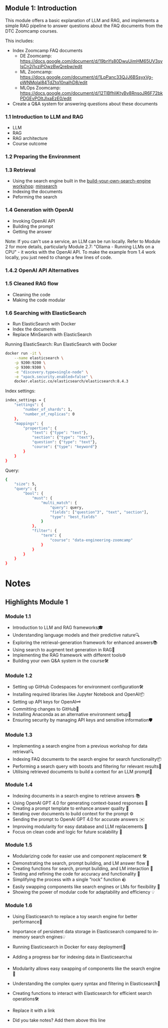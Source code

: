 ## Module 1: Introduction
This module offers a basic explanation of LLM and RAG, and implements a simple RAG pipeline to answer questions about the FAQ documents from the DTC Zoomcamp courses.

This includes: 
* Index Zoomcamp FAQ documents
   * DE Zoomcamp: https://docs.google.com/document/d/19bnYs80DwuUimHM65UV3sylsCn2j1vziPOwzBwQrebw/edit
   * ML Zoomcamp: https://docs.google.com/document/d/1LpPanc33QJJ6BSsyxVg-pWNMplal84TdZtq10naIhD8/edit
   * MLOps Zoomcamp: https://docs.google.com/document/d/12TlBfhIiKtyBv8RnsoJR6F72bkPDGEvPOItJIxaEzE0/edit
* Create a Q&A system for answering questions about these documents

### 1.1 Introduction to LLM and RAG
* LLM
* RAG
* RAG architecture
* Course outcome

### 1.2 Preparing the Environment

### 1.3 Retrieval
* Using the search engine built in the [build-your-own-search-engine workshop](https://github.com/alexeygrigorev/build-your-own-search-engine): [minsearch](https://github.com/alexeygrigorev/minsearch)
* Indexing the documents
* Peforming the search

### 1.4 Generation with OpenAI
* Invoking OpenAI API
* Building the prompt
* Getting the answer

Note: If you can't use a service, an LLM can be run locally. Refer to Module 2 for more details, particularly Module 2.7: "Ollama - Running LLMs on a CPU" - it works with the OpenAI API. To make the example from 1.4 work locally, you just need to change a few lines of code.

### 1.4.2 OpenAI API Alternatives

### 1.5 Cleaned RAG flow

* Cleaning the code 
* Making the code modular

### 1.6 Searching with ElasticSearch
* Run ElasticSearch with Docker
* Index the documents
* Replace MinSearch with ElasticSearch

Running ElasticSearch: Run ElasticSearch with Docker

```bash
docker run -it \
    --name elasticsearch \
    -p 9200:9200 \
    -p 9300:9300 \
    -e "discovery.type=single-node" \
    -e "xpack.security.enabled=false" \
    docker.elastic.co/elasticsearch/elasticsearch:8.4.3
```

Index settings:
```bash
index_settings = {
    "settings": {
        "number_of_shards": 1,
        "number_of_replicas": 0
    },
    "mappings": {
        "properties": {
            "text": {"type": "text"},
            "section": {"type": "text"},
            "question": {"type": "text"},
            "course": {"type": "keyword"} 
        }
    }
}
```

Query:
```bash
{
    "size": 5,
    "query": {
        "bool": {
            "must": {
                "multi_match": {
                    "query": query,
                    "fields": ["question^3", "text", "section"],
                    "type": "best_fields"
                }
            },
            "filter": {
                "term": {
                    "course": "data-engineering-zoomcamp"
                }
            }
        }
    }
}
```


# Notes

## Highlights Module 1
### Module 1.1
* Introduction to LLM and RAG frameworks🎓
*  Understanding language models and their predictive nature🔍
*  Exploring the retrieval-generation framework for enhanced answers📚
*  Using search to augment text generation in RAG🧠
*  Implementing the RAG framework with different tools⚙️
*  Building your own Q&A system in the course🛠️

### Module 1.2
*  Setting up GitHub Codespaces for environment configuration🛠️
*  Installing required libraries like Jupyter Notebook and OpenAI📦
* Setting up API keys for OpenAI🗝️
*  Committing changes to GitHub📝
*  Installing Anaconda as an alternative environment setup🚀
*  Ensuring security by managing API keys and sensitive information🛡️ 

### Module 1.3
*  Implementing a search engine from a previous workshop for data retrieval🔍
*  Indexing FAQ documents to the search engine for search functionality📦 
*  Performing a search query with boosts and filtering for relevant results📝
*  Utilising retrieved documents to build a context for an LLM prompt🧠

### Module 1.4
*  Indexing documents in a search engine to retrieve answers 📚
*  Using OpenAI GPT 4.0 for generating context-based responses 🤖
*  Creating a prompt template to enhance answer quality 🎨
*  Iterating over documents to build context for the prompt ⚙️
*  Sending the prompt to OpenAI GPT 4.0 for accurate answers ✉️
*  Improving modularity for easy database and LLM replacements 🔄
*  Focus on clean code and logic for future scalability 🧹

### Module 1.5
*  Modularizing code for easier use and component replacement 🛠️
*  Demonstrating the search, prompt building, and LM answer flow 🔄
*  Creating functions for search, prompt building, and LM interaction 🧩
*  Testing and refining the code for accuracy and functionality 🧪
*  Simplifying the process with a single “rock” function 🪨
*  Easily swapping components like search engines or LMs for flexibility 🔄
*  Showing the power of modular code for adaptability and efficiency 💡

### Module 1.6
*  Using Elasticsearch to replace a toy search engine for better performance🚀
*  Importance of persistent data storage in Elasticsearch compared to in-memory search engines💡 
*  Running Elasticsearch in Docker for easy deployment🐳
* Adding a progress bar for indexing data in Elasticsearch📊
* Modularity allows easy swapping of components like the search engine🤖 
* Understanding the complex query syntax and filtering in Elasticsearch🧠 
* Creating functions to interact with Elasticsearch for efficient search operations🛠️ 



* Replace it with a link
* Did you take notes? Add them above this line
